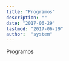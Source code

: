 ```yaml
---
title: "Programos"
description: ""
date: "2017-06-29"
lastmod: "2017-06-29"
author:  "system"
---
```


Programos

